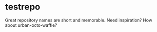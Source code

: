 # testrepo
Great repository names are short and memorable. Need inspiration? How about urban-octo-waffle?
